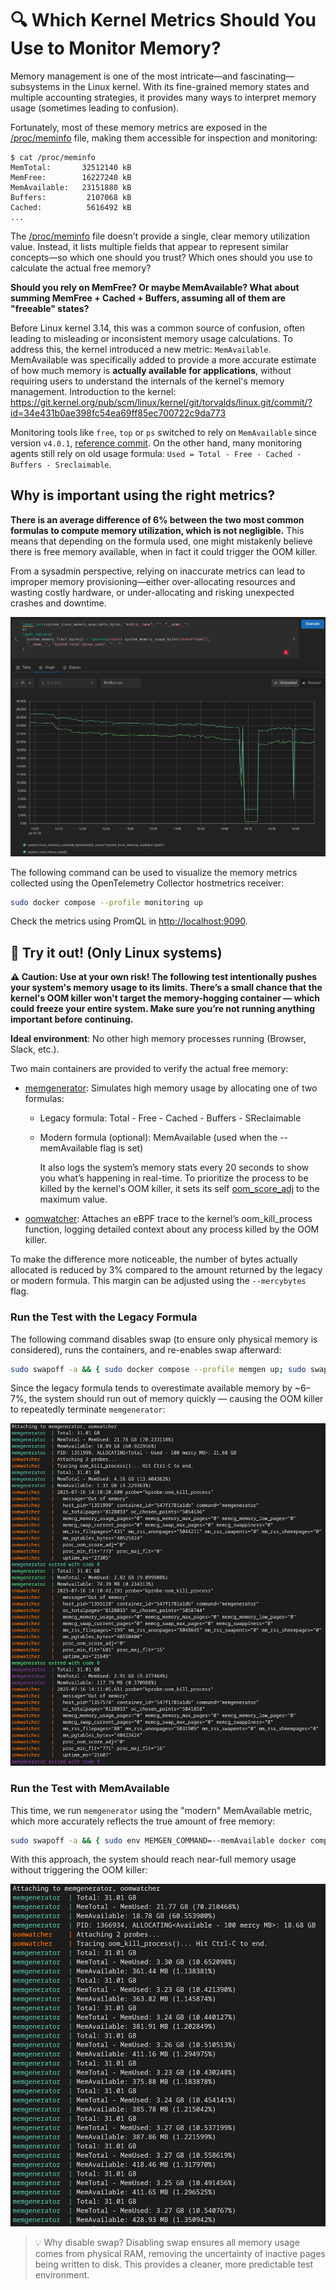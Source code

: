 # 🔍 Which Kernel Metrics Should You Use to Monitor Memory?

Memory management is one of the most intricate—and fascinating—subsystems in the Linux kernel. With its fine-grained memory states and multiple accounting strategies, it provides many ways to interpret memory usage (sometimes leading to confusion).

Fortunately, most of these memory metrics are exposed in the [/proc/meminfo](https://man7.org/linux/man-pages/man5/proc_meminfo.5.html) file, making them accessible for inspection and monitoring:

```
$ cat /proc/meminfo
MemTotal:       32512140 kB
MemFree:        16227240 kB
MemAvailable:   23151880 kB
Buffers:         2107068 kB
Cached:          5616492 kB
...
```

The [/proc/meminfo](https://man7.org/linux/man-pages/man5/proc_meminfo.5.html) file doesn’t provide a single, clear memory utilization value. Instead, it lists multiple fields that appear to represent similar concepts—so which one should you trust? Which ones should you use to calculate the actual free memory?

**Should you rely on MemFree? Or maybe MemAvailable? What about summing MemFree + Cached + Buffers, assuming all of them are "freeable" states?**

Before Linux kernel 3.14, this was a common source of confusion, often leading to misleading or inconsistent memory usage calculations. To address this, the kernel introduced a new metric: `MemAvailable`. MemAvailable was specifically added to provide a more accurate estimate of how much memory is **actually available for applications**, without requiring users to understand the internals of the kernel's memory management. Introduction to the kernel: https://git.kernel.org/pub/scm/linux/kernel/git/torvalds/linux.git/commit/?id=34e431b0ae398fc54ea69ff85ec700722c9da773

Monitoring tools like `free`, `top` or `ps` switched to rely on `MemAvailable` since version `v4.0.1`, [reference commit](https://gitlab.com/procps-ng/procps/-/commit/2184e90d2). On the other hand, many monitoring agents still rely on old usage formula: `Used = Total - Free - Cached - Buffers - Sreclaimable`.

## Why is important using the right metrics?

**There is an average difference of 6% between the two most common formulas to compute memory utilization, which is not negligible.** This means that depending on the formula used, one might mistakenly believe there is free memory available, when in fact it could trigger the OOM killer.

From a sysadmin perspective, relying on inaccurate metrics can lead to improper memory provisioning—either over-allocating resources and wasting costly hardware, or under-allocating and risking unexpected crashes and downtime.

![plot](./data/available_vs_used.png)

The following command can be used to visualize the memory metrics collected using the OpenTelemetry
Collector hostmetrics receiver:

```bash
sudo docker compose --profile monitoring up
```

Check the metrics using PromQL in
[http://localhost:9090](http://localhost:9090).

## 🚀 Try it out! (Only Linux systems)

**⚠️ Caution: Use at your own risk! The following test intentionally pushes your system's memory usage to its limits. There’s a small chance that the kernel's OOM killer won't target the memory-hogging container — which could freeze your entire system. Make sure you’re not running anything important before continuing.**

**Ideal environment**: No other high memory processes running (Browser, Slack,
etc.).

Two main containers are provided to verify the actual free memory:

- [memgenerator](./memgenerator/): Simulates high memory usage by allocating one of two formulas:
  - Legacy formula: Total - Free - Cached - Buffers - SReclaimable
  - Modern formula (optional): MemAvailable (used when the --memAvailable flag is set)

    It also logs the system’s memory stats every 20 seconds to show you what’s happening in real-time. To prioritize the process to be killed by the kernel's OOM killer, it sets its self [oom_score_adj](https://man7.org/linux/man-pages/man5/proc_pid_oom_score_adj.5.html) to the maximum value.
- [oomwatcher](./oomwatcher/): Attaches an eBPF trace to the kernel’s oom_kill_process function, logging detailed context about any process killed by the OOM killer.

To make the difference more noticeable, the number of bytes actually allocated is reduced by 3% compared to the amount returned by the legacy or modern formula. This margin can be adjusted using the `--mercybytes` flag.

### Run the Test with the Legacy Formula

The following command disables swap (to ensure only physical memory is considered), runs the containers, and re-enables swap afterward:

```bash
sudo swapoff -a && { sudo docker compose --profile memgen up; sudo swapon -a; }
```

Since the legacy formula tends to overestimate available memory by ~6–7%, the system should run out of memory quickly — causing the OOM killer to repeatedly terminate `memgenerator`:

![plot](./data/legacy_run_example.png)

### Run the Test with MemAvailable

This time, we run `memgenerator` using the "modern" MemAvailable metric, which more accurately reflects the true amount of free memory:

```bash
sudo swapoff -a && { sudo env MEMGEN_COMMAND=--memAvailable docker compose --profile memgen up; sudo swapon -a; }
```

With this approach, the system should reach near-full memory usage without triggering the OOM killer:

![plot](./data/available_run_example.png)

> 💡 Why disable swap?
Disabling swap ensures all memory usage comes from physical RAM, removing the uncertainty of inactive pages being written to disk. This provides a cleaner, more predictable test environment.
